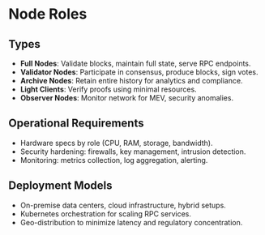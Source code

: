 # Node Roles

## Types
- **Full Nodes**: Validate blocks, maintain full state, serve RPC endpoints.
- **Validator Nodes**: Participate in consensus, produce blocks, sign votes.
- **Archive Nodes**: Retain entire history for analytics and compliance.
- **Light Clients**: Verify proofs using minimal resources.
- **Observer Nodes**: Monitor network for MEV, security anomalies.

## Operational Requirements
- Hardware specs by role (CPU, RAM, storage, bandwidth).
- Security hardening: firewalls, key management, intrusion detection.
- Monitoring: metrics collection, log aggregation, alerting.

## Deployment Models
- On-premise data centers, cloud infrastructure, hybrid setups.
- Kubernetes orchestration for scaling RPC services.
- Geo-distribution to minimize latency and regulatory concentration.
